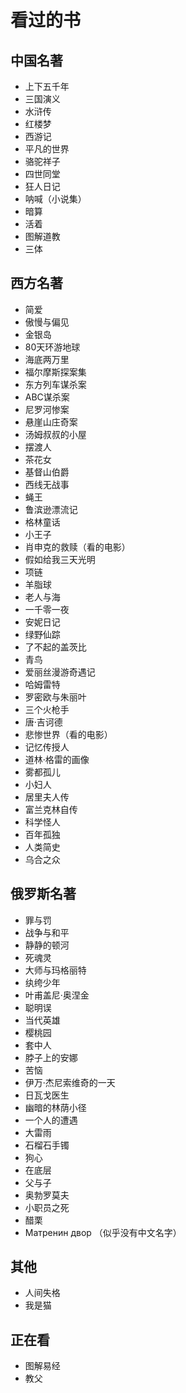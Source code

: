 # 看过的书

## 中国名著
* 上下五千年
* 三国演义
* 水浒传
* 红楼梦
* 西游记
* 平凡的世界
* 骆驼祥子
* 四世同堂
* 狂人日记
* 呐喊（小说集）
* 暗算
* 活着
* 图解道教
* 三体

## 西方名著
* 简爱
* 傲慢与偏见
* 金银岛
* 80天环游地球
* 海底两万里
* 福尔摩斯探案集
* 东方列车谋杀案
* ABC谋杀案
* 尼罗河惨案
* 悬崖山庄奇案
* 汤姆叔叔的小屋
* 摆渡人
* 茶花女
* 基督山伯爵
* 西线无战事
* 蝇王
* 鲁滨逊漂流记
* 格林童话
* 小王子
* 肖申克的救赎（看的电影）
* 假如给我三天光明
* 项链
* 羊脂球
* 老人与海
* 一千零一夜
* 安妮日记
* 绿野仙踪
* 了不起的盖茨比
* 青鸟
* 爱丽丝漫游奇遇记
* 哈姆雷特
* 罗密欧与朱丽叶
* 三个火枪手
* 唐·吉诃德
* 悲惨世界（看的电影）
* 记忆传授人
* 道林·格雷的画像
* 雾都孤儿
* 小妇人
* 居里夫人传
* 富兰克林自传
* 科学怪人
* 百年孤独
* 人类简史
* 乌合之众


## 俄罗斯名著
* 罪与罚
* 战争与和平
* 静静的顿河
* 死魂灵
* 大师与玛格丽特
* 纨绔少年
* 叶甫盖尼·奥涅金
* 聪明误
* 当代英雄
* 樱桃园
* 套中人
* 脖子上的安娜
* 苦恼
* 伊万·杰尼索维奇的一天
* 日瓦戈医生
* 幽暗的林荫小径
* 一个人的遭遇
* 大雷雨
* 石榴石手镯
* 狗心
* 在底层
* 父与子
* 奥勃罗莫夫
* 小职员之死
* 醋栗
* Матренин двор （似乎没有中文名字）

## 其他
* 人间失格
* 我是猫

## 正在看
* 图解易经
* 教父
